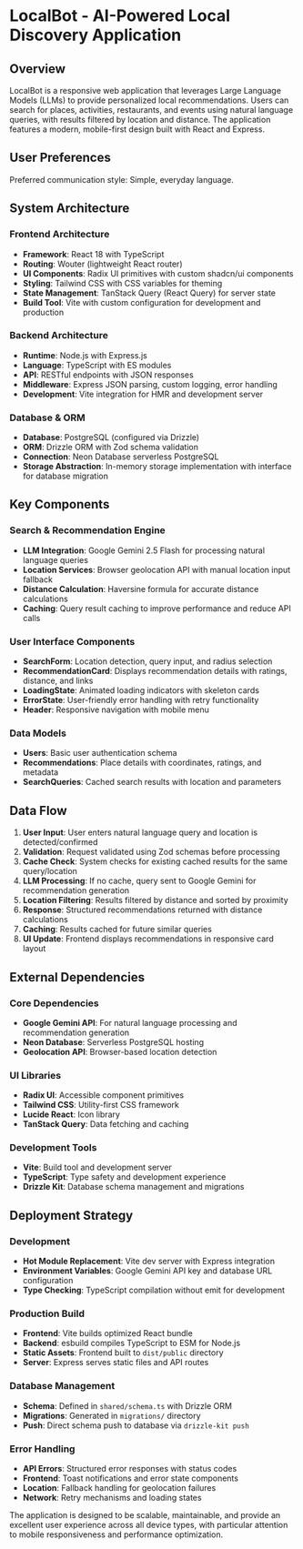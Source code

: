 # LocalBot - AI-Powered Local Discovery Application

## Overview

LocalBot is a responsive web application that leverages Large Language Models (LLMs) to provide personalized local recommendations. Users can search for places, activities, restaurants, and events using natural language queries, with results filtered by location and distance. The application features a modern, mobile-first design built with React and Express.

## User Preferences

Preferred communication style: Simple, everyday language.

## System Architecture

### Frontend Architecture
- **Framework**: React 18 with TypeScript
- **Routing**: Wouter (lightweight React router)
- **UI Components**: Radix UI primitives with custom shadcn/ui components
- **Styling**: Tailwind CSS with CSS variables for theming
- **State Management**: TanStack Query (React Query) for server state
- **Build Tool**: Vite with custom configuration for development and production

### Backend Architecture
- **Runtime**: Node.js with Express.js
- **Language**: TypeScript with ES modules
- **API**: RESTful endpoints with JSON responses
- **Middleware**: Express JSON parsing, custom logging, error handling
- **Development**: Vite integration for HMR and development server

### Database & ORM
- **Database**: PostgreSQL (configured via Drizzle)
- **ORM**: Drizzle ORM with Zod schema validation
- **Connection**: Neon Database serverless PostgreSQL
- **Storage Abstraction**: In-memory storage implementation with interface for database migration

## Key Components

### Search & Recommendation Engine
- **LLM Integration**: Google Gemini 2.5 Flash for processing natural language queries
- **Location Services**: Browser geolocation API with manual location input fallback
- **Distance Calculation**: Haversine formula for accurate distance calculations
- **Caching**: Query result caching to improve performance and reduce API calls

### User Interface Components
- **SearchForm**: Location detection, query input, and radius selection
- **RecommendationCard**: Displays recommendation details with ratings, distance, and links
- **LoadingState**: Animated loading indicators with skeleton cards
- **ErrorState**: User-friendly error handling with retry functionality
- **Header**: Responsive navigation with mobile menu

### Data Models
- **Users**: Basic user authentication schema
- **Recommendations**: Place details with coordinates, ratings, and metadata
- **SearchQueries**: Cached search results with location and parameters

## Data Flow

1. **User Input**: User enters natural language query and location is detected/confirmed
2. **Validation**: Request validated using Zod schemas before processing
3. **Cache Check**: System checks for existing cached results for the same query/location
4. **LLM Processing**: If no cache, query sent to Google Gemini for recommendation generation
5. **Location Filtering**: Results filtered by distance and sorted by proximity
6. **Response**: Structured recommendations returned with distance calculations
7. **Caching**: Results cached for future similar queries
8. **UI Update**: Frontend displays recommendations in responsive card layout

## External Dependencies

### Core Dependencies
- **Google Gemini API**: For natural language processing and recommendation generation
- **Neon Database**: Serverless PostgreSQL hosting
- **Geolocation API**: Browser-based location detection

### UI Libraries
- **Radix UI**: Accessible component primitives
- **Tailwind CSS**: Utility-first CSS framework
- **Lucide React**: Icon library
- **TanStack Query**: Data fetching and caching

### Development Tools
- **Vite**: Build tool and development server
- **TypeScript**: Type safety and development experience
- **Drizzle Kit**: Database schema management and migrations

## Deployment Strategy

### Development
- **Hot Module Replacement**: Vite dev server with Express integration
- **Environment Variables**: Google Gemini API key and database URL configuration
- **Type Checking**: TypeScript compilation without emit for development

### Production Build
- **Frontend**: Vite builds optimized React bundle
- **Backend**: esbuild compiles TypeScript to ESM for Node.js
- **Static Assets**: Frontend built to `dist/public` directory
- **Server**: Express serves static files and API routes

### Database Management
- **Schema**: Defined in `shared/schema.ts` with Drizzle ORM
- **Migrations**: Generated in `migrations/` directory
- **Push**: Direct schema push to database via `drizzle-kit push`

### Error Handling
- **API Errors**: Structured error responses with status codes
- **Frontend**: Toast notifications and error state components
- **Location**: Fallback handling for geolocation failures
- **Network**: Retry mechanisms and loading states

The application is designed to be scalable, maintainable, and provide an excellent user experience across all device types, with particular attention to mobile responsiveness and performance optimization.